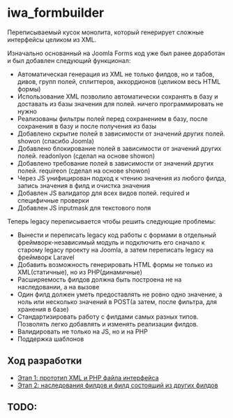 # iwa_formbuilder

Переписываемый кусок монолита, который генерирует сложные интерфейсы целиком из XML.

Изначально основанный на Joomla Forms код уже был ранее доработан и был добавлен следующий функционал:

- Автоматическая генерация из XML не только филдов, но и табов, дивов, групп полей, сплиттеров, аккордионов (целиком весь HTML формы)
- Использование XML позволило автоматически сохранять в базу и доставать из базы значения для полей. ничего программировать не нужно
- Реализованы фильтры полей перед сохранением в базу, после сохранения в базу и после получения из базы
- Добавлено скрытие полей в зависимости от значений других полей. showon (спасибо Joomla)
- Добавлено блокирование полей в зависимости от значений других полей. readonlyon (сделал на основе showon)
- Добавлено требование полей в зависимости от значений других полей. requireon (сделал на основе showon)
- Через JS унифицирован подход к чтению значения из любого филда, запись значения в филд и очистка значения
- Добавлен JS валидатор для всех видов полей. required и специфичные проверки
- Добавлен JS inputmask для текстового поля

Теперь legacy переписывается чтобы решить следующие проблемы:

- Вынести и переписать legacy код работы с формами в отдельный фреймворк-независимый модуль и подключить его сначало к старому legacy проекту на Joomla, а затем переписать legacy на фреймворк Laravel
- Добавить возможность генерировать HTML формы не только из XML(статичные), но из PHP(динамичные)
- Расширяемость филдов должна быть построена не на наследовании, а на вызове
- Один филд должен уметь предоставлять не ровно одно значение, а ноль или несколько значений в POST(а затем, после фильтра, для хранения в базе)
- Стандартизировать работу с филдами самых разных типов. Позволять легко добавлять и изменять реализации филдов.
- Валидировать не только на JS, но и на PHP
- Поддержка шаблонов

## Ход разработки

- [Этап 1: прототип XML и PHP файла интерфейса](readme/develop_step1.md)
- [Этап 2: наследования филдов и филд состоящий из других филдов](readme/develop_step2.md)

## TODO:
